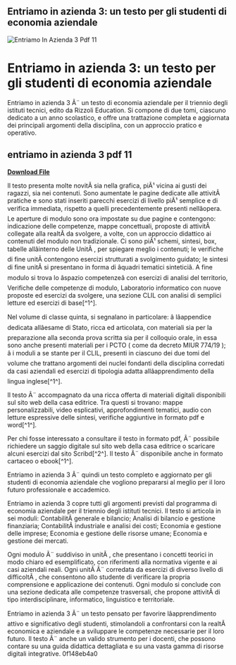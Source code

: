 ## Entriamo in azienda 3: un testo per gli studenti di economia aziendale

 
![Entriamo In Azienda 3 Pdf 11](https://encrypted-tbn2.gstatic.com/images?q=tbn:ANd9GcSHoBHTCte_DjnbKVC_VdbOxOgU0sHV7-t-igQ-93TfUo3jbO5ZRFvyBE8)

 
# Entriamo in azienda 3: un testo per gli studenti di economia aziendale
 
Entriamo in azienda 3 Ã¨ un testo di economia aziendale per il triennio degli istituti tecnici, edito da Rizzoli Education. Si compone di due tomi, ciascuno dedicato a un anno scolastico, e offre una trattazione completa e aggiornata dei principali argomenti della disciplina, con un approccio pratico e operativo.
 
## entriamo in azienda 3 pdf 11


[**Download File**](https://www.google.com/url?q=https%3A%2F%2Furluss.com%2F2tLAqs&sa=D&sntz=1&usg=AOvVaw21ljWBakKJU30dajA3Ft-G)

 
Il testo presenta molte novitÃ  sia nella grafica, piÃ¹ vicina ai gusti dei ragazzi, sia nei contenuti. Sono aumentate le pagine dedicate alle attivitÃ  pratiche e sono stati inseriti parecchi esercizi di livello piÃ¹ semplice e di verifica immediata, rispetto a quelli precedentemente presenti nellâopera. Le aperture di modulo sono ora impostate su due pagine e contengono: indicazione delle competenze, mappe concettuali, proposte di attivitÃ  collegate alla realtÃ  da svolgere, a volte, con un approccio didattico ai contenuti del modulo non tradizionale. Ci sono piÃ¹ schemi, sintesi, box, tabelle allâinterno delle UnitÃ , per spiegare meglio i contenuti; le verifiche di fine unitÃ  contengono esercizi strutturati a svolgimento guidato; le sintesi di fine unitÃ  si presentano in forma di âquadri tematici sinteticiâ. A fine modulo si trova lo âspazio competenzeâ con esercizi di analisi del territorio, Verifiche delle competenze di modulo, Laboratorio informatico con nuove proposte ed esercizi da svolgere, una sezione CLIL con analisi di semplici letture ed esercizi di base[^1^].
 
Nel volume di classe quinta, si segnalano in particolare: â lâappendice dedicata allâesame di Stato, ricca ed articolata, con materiali sia per la preparazione alla seconda prova scritta sia per il colloquio orale, in essa sono anche presenti materiali per i PCTO ( come da decreto MIUR 774/19 ); â i moduli a se stante per il CLIL, presenti in ciascuno dei due tomi del volume che trattano argomenti dei nuclei fondanti della disciplina corredati da casi aziendali ed esercizi di tipologia adatta allâapprendimento della lingua inglese[^1^].
 
Il testo Ã¨ accompagnato da una ricca offerta di materiali digitali disponibili sul sito web della casa editrice. Tra questi si trovano: mappe personalizzabili, video esplicativi, approfondimenti tematici, audio con letture espressive delle sintesi, verifiche aggiuntive in formato pdf e word[^1^].
 
Per chi fosse interessato a consultare il testo in formato pdf, Ã¨ possibile richiedere un saggio digitale sul sito web della casa editrice o scaricare alcuni esercizi dal sito Scribd[^2^]. Il testo Ã¨ disponibile anche in formato cartaceo o ebook[^1^].
 
Entriamo in azienda 3 Ã¨ quindi un testo completo e aggiornato per gli studenti di economia aziendale che vogliono prepararsi al meglio per il loro futuro professionale e accademico.
  
Entriamo in azienda 3 copre tutti gli argomenti previsti dal programma di economia aziendale per il triennio degli istituti tecnici. Il testo si articola in sei moduli: ContabilitÃ  generale e bilancio; Analisi di bilancio e gestione finanziaria; ContabilitÃ  industriale e analisi dei costi; Economia e gestione delle imprese; Economia e gestione delle risorse umane; Economia e gestione dei mercati.
 
Ogni modulo Ã¨ suddiviso in unitÃ , che presentano i concetti teorici in modo chiaro ed esemplificato, con riferimenti alla normativa vigente e ai casi aziendali reali. Ogni unitÃ  Ã¨ corredata da esercizi di diverso livello di difficoltÃ , che consentono allo studente di verificare la propria comprensione e applicazione dei contenuti. Ogni modulo si conclude con una sezione dedicata alle competenze trasversali, che propone attivitÃ  di tipo interdisciplinare, informatico, linguistico e territoriale.
 
Entriamo in azienda 3 Ã¨ un testo pensato per favorire lâapprendimento attivo e significativo degli studenti, stimolandoli a confrontarsi con la realtÃ  economica e aziendale e a sviluppare le competenze necessarie per il loro futuro. Il testo Ã¨ anche un valido strumento per i docenti, che possono contare su una guida didattica dettagliata e su una vasta gamma di risorse digitali integrative.
 0f148eb4a0
